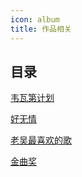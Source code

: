 ```yaml
---
icon: album
title: 作品相关
---
```


## 目录

[<FontIcon icon="four" /> 韦瓦第计划](vivaldi)

[<FontIcon icon="xinsui" /> 好无情](haowuqing)

[<FontIcon icon="favorite" /> 老吴最喜欢的歌](favorite)

[<FontIcon icon="award" /> 金曲奖](GMA)
